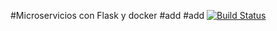 #Microservicios con Flask y docker
#add
#add
[![Build Status](https://travis-ci.org/abelthf/inkarri-app.svg?branch=master)](https://travis-ci.org/abelthf/inkarri-app)

